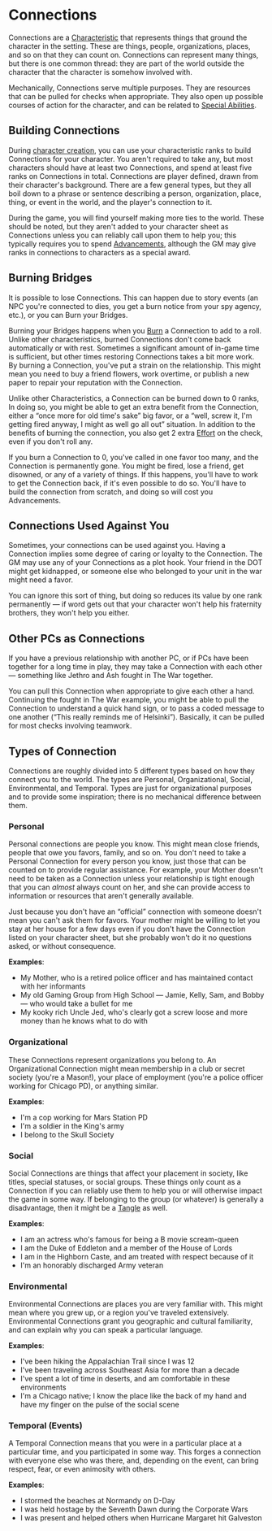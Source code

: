 # Connections

Connections are a [Characteristic](Characteristics.md) that represents things that ground the character in the setting. These are things, people, organizations, places, and so on that they can count on. Connections can represent many things, but there is one common thread: they are part of the world outside the character that the character is somehow involved with.

Mechanically, Connections serve multiple purposes. They are resources that can be pulled for checks when appropriate. They also open up possible courses of action for the character, and can be related to [Special Abilities](SpecialAbilities.md).

## Building Connections

During [character creation](CharacterCreation.md), you can use your characteristic ranks to build Connections for your character. You aren't required to take any, but most characters should have at least two Connections, and spend at least five ranks on Connections in total. Connections are player defined, drawn from their character's background. There are a few general types, but they all boil down to a phrase or sentence describing a person, organization, place, thing, or event in the world, and the player's connection to it.

During the game, you will find yourself making more ties to the world. These should be noted, but they aren't added to your character sheet as Connections unless you can reliably call upon them to help you; this typically requires you to spend [Advancements](Advancement.md), although the GM may give ranks in connections to characters as a special award.

## Burning Bridges

It is possible to lose Connections. This can happen due to story events (an NPC you're connected to dies, you get a burn notice from your spy agency, etc.), or you can Burn your Bridges.

Burning your Bridges happens when you [Burn](Burn.md) a Connection to add to a roll. Unlike other characteristics, burned Connections don't come back automatically or with rest. Sometimes a significant amount of in-game time is sufficient, but other times restoring Connections takes a bit more work. By burning a Connection, you've put a strain on the relationship. This might mean you need to buy a friend flowers, work overtime, or publish a new paper to repair your reputation with the Connection.

Unlike other Characteristics, a Connection can be burned down to 0 ranks, In doing so, you might be able to get an extra benefit from the Connection, either a “once more for old time's sake” big favor, or a “well, screw it, I'm getting fired anyway, I might as well go all out” situation. In addition to the benefits of burning the connection, you also get 2 extra [Effort](Effort.md) on the check, even if you don't roll any.

If you burn a Connection to 0, you've called in one favor too many, and the Connection is permanently gone. You might be fired, lose a friend, get disowned, or any of a variety of things. If this happens, you'll have to work to get the Connection back, if it's even possible to do so. You'll have to build the connection from scratch, and doing so will cost you Advancements.

## Connections Used Against You

Sometimes, your connections can be used against you. Having a Connection implies some degree of caring or loyalty to the Connection. The GM may use any of your Connections as a plot hook. Your friend in the DOT might get kidnapped, or someone else who belonged to your unit in the war might need a favor. 

You can ignore this sort of thing, but doing so reduces its value by one rank permanently — if word gets out that your character won't help his fraternity brothers, they won't help you either.

## Other PCs as Connections

If you have a previous relationship with another PC, or if PCs have been together for a long time in play, they may take a Connection with each other — something like Jethro and Ash fought in The War together.

You can pull this Connection when appropriate to give each other a hand. Continuing the fought in The War example, you might be able to pull the Connection to understand a quick hand sign, or to pass a coded message to one another (“This really reminds me of Helsinki”). Basically, it can be pulled for most checks involving teamwork.

## Types of Connection

Connections are roughly divided into 5 different types based on how they connect you to the world. The types are Personal, Organizational, Social, Environmental, and Temporal. Types are just for organizational purposes and to provide some inspiration; there is no mechanical difference between them.

### Personal

Personal connections are people you know. This might mean close friends, people that owe you favors, family, and so on. You don't need to take a Personal Connection for every person you know, just those that can be counted on to provide regular assistance. For example, your Mother doesn't need to be taken as a Connection unless your relationship is tight enough that you can *almost* always count on her, and she can provide access to information or resources that aren't generally available.

Just because you don't have an “official” connection with someone doesn't mean you can't ask them for favors. Your mother might be willing to let you stay at her house for a few days even if you don't have the Connection listed on your character sheet, but she probably won't do it no questions asked, or without consequence.

**Examples**:

- My Mother, who is a retired police officer and has maintained contact with her informants
- My old Gaming Group from High School — Jamie, Kelly, Sam, and Bobby — who would take a bullet for me
- My kooky rich Uncle Jed, who's clearly got a screw loose and more money than he knows what to do with

### Organizational

These Connections represent organizations you belong to. An Organizational Connection might mean membership in a club or secret society (you're a Mason!), your place of employment (you're a police officer working for Chicago PD), or anything similar.

**Examples**:

- I'm a cop working for Mars Station PD
- I'm a soldier in the King's army
- I belong to the Skull Society

### Social

Social Connections are things that affect your placement in society, like titles, special statuses, or social groups. These things only count as a Connection if you can reliably use them to help you or will otherwise impact the game in some way. If belonging to the group (or whatever) is generally a disadvantage, then it might be a [Tangle](Tangles.md) as well.

**Examples**:

- I am an actress who's famous for being a B movie scream-queen
- I am the Duke of Eddleton and a member of the House of Lords
- I am in the Highborn Caste, and am treated with respect because of it
- I'm an honorably discharged Army veteran

### Environmental

Environmental Connections are places you are very familiar with. This might mean where you grew up, or a region you've traveled extensively. Environmental Connections grant you geographic and cultural familiarity, and can explain why you can speak a particular language.

**Examples**:

- I've been hiking the Appalachian Trail since I was 12
- I've been traveling across Southeast Asia for more than a decade
- I've spent a lot of time in deserts, and am comfortable in these environments
- I'm a Chicago native; I know the place like the back of my hand and have my finger on the pulse of the social scene

### Temporal (Events)

A Temporal Connection means that you were in a particular place at a particular time, and you participated in some way. This forges a connection with everyone else who was there, and, depending on the event, can bring respect, fear, or even animosity with others.

**Examples**:

- I stormed the beaches at Normandy on D-Day
- I was held hostage by the Seventh Dawn during the Corporate Wars
- I was present and helped others when Hurricane Margaret hit Galveston
